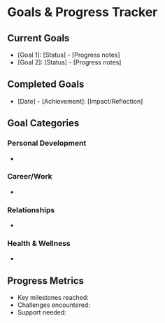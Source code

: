 # Goals & Progress Tracker

## Current Goals
- [Goal 1]: [Status] - [Progress notes]
- [Goal 2]: [Status] - [Progress notes]

## Completed Goals
- [Date] - [Achievement]: [Impact/Reflection]

## Goal Categories
### Personal Development
- 

### Career/Work
- 

### Relationships
- 

### Health & Wellness
- 

## Progress Metrics
- Key milestones reached:
- Challenges encountered:
- Support needed:
